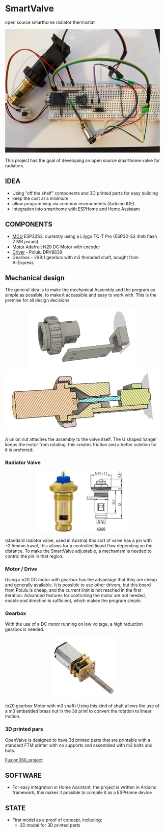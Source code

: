 # SmartValve
open source smarthome radiator thermostat
<p align="center">
<img src="/pictures/openValve_Prototype.jpg" height = 400>
</p>

This project has the goal of developing an open source smarthome valve for radiators. 

## IDEA
* Using “off the shelf” components and 3D printed parts for easy building 
* keep  the cost at a minimum 
* allow programming via common environments (Arduino IDE) 
* integration into smarthome with ESPHome and Home Assistant


##  COMPONENTS
* [MCU](https://www.lilygo.cc/products/t-qt-pro) ESP32S3, currently using a Lilygo TQ-T Pro (ESP32-S3 4mb flash 2 MB psram)
* [Motor](https://www.adafruit.com/product/4641) Adafruit N20 DC Motor with encoder 
* [Driver](https://www.pololu.com/product/2990) - Polulu DRV8838
* Gearbox - 298:1 gearbox with m3 threaded shaft, bought from AliExpress

## Mechanical design
The general idea is to make the mechanical Assembly and the program as simple as possible, to make it accessible and easy to work with. This is the premise for all design decisions   
<p align="center">
<img src="/pictures/printed_parts.png" height = 200>
<img src="/pictures/assambly_cut.png" height = 200>
</p>   
A union nut attaches the assembly to the valve itself. 
The U shaped hanger keeps the motor from rotating, this creates friction and a better solution for it is preferred. 

### Radiator Valve 
<p align="center">
<img src="/pictures/valve.png" height = 200>
</p>

(standard radiator valve, used in Austria)
this sort of valve has a pin with ~2.5mmm travel, this allows for a controlled liquid flow depending on the distance. 
To make the SmartValve adjustable, a mechanism is needed to control the pin in that region. 

### Motor / Drive
Using a n20 DC motor with gearbox has the advantage that they are cheap and generally available. 
It is possible to use other drivers, but this board from Polulu is cheap, and the current limit is not reached in the first iteration. Advanced features for controlling the motor are not needed, enable and direction is sufficient, which makes the program simple. 

### Gearbox
With the use of a DC motor running on low voltage, a high reduction gearbox is needed.   


<p align="center">
<img src="/pictures/n20_motor_with_gearbox.png" height = 200>
</p>

(n20 gearbox Motor with m3 shaft)
Using this kind of shaft allows the use of a m3 embedded brass nut in the 3d print to convert the rotation to linear motion. 

### 3D printed pars
OpenValve is designed to have 3d printed parts that are printable with a standard FTM printer with no supports and assembled with m3 bolts and buts.    

[Fusion360_project](https://a360.co/473V7g9)





## SOFTWARE
* For easy integration in Home Assistant, the project is written in Arduino framework, this makes it possible to compile it as a ESPHome device


## STATE
* First model as a proof of concept, including:
  * 3D model for 3D printed parts
